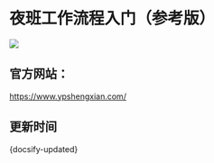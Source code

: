 # 夜班工作流程入门（参考版）

![](https://gitcode.net/GaloisField/WORKFLOWS4COMPANY/-/raw/master/resources/pic/about/门店3.jpeg)

## 官方网站：

https://www.ypshengxian.com/


## 更新时间

{docsify-updated}
